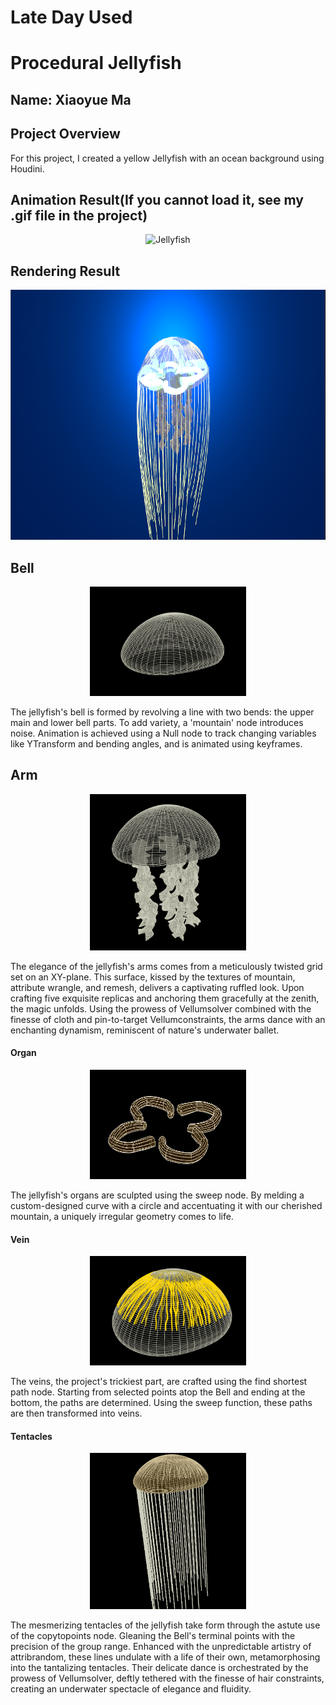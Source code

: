 # Late Day Used

# Procedural Jellyfish

## Name: Xiaoyue Ma

## Project Overview

For this project, I created a yellow Jellyfish with an ocean background using Houdini.

## Animation Result(If you cannot load it, see my .gif file in the project)

<p align="center">
  <img width="600" height="400" src="JellyFish.gif" alt="Jellyfish">
</p>

## Rendering Result

<p align="center">
  <img width="650" height="400" src="Rendering.png" alt="Jellyfish">
</p>


## Bell

<p align="center">
  <img width="250" height="175" src="Bell.png" alt="Jellyfish">
</p>

The jellyfish's bell is formed by revolving a line with two bends: the upper main and lower bell parts. To add variety, a 'mountain' node introduces noise. Animation is achieved using a Null node to track changing variables like YTransform and bending angles, and is animated using keyframes.

## Arm

<p align="center">
  <img width="250" height="250" src="Arm.png" alt="Jellyfish">
</p>

The elegance of the jellyfish's arms comes from a meticulously twisted grid set on an XY-plane. This surface, kissed by the textures of mountain, attribute wrangle, and remesh, delivers a captivating ruffled look. Upon crafting five exquisite replicas and anchoring them gracefully at the zenith, the magic unfolds. Using the prowess of Vellumsolver combined with the finesse of cloth and pin-to-target Vellumconstraints, the arms dance with an enchanting dynamism, reminiscent of nature's underwater ballet.

#### Organ

<p align="center">
  <img width="250" height="175" src="Organ.png" alt="Jellyfish">
</p>

The jellyfish's organs are sculpted using the sweep node. By melding a custom-designed curve with a circle and accentuating it with our cherished mountain, a uniquely irregular geometry comes to life.

#### Vein

<p align="center">
  <img width="250" height="175" src="Vein.png" alt="Jellyfish">
</p>

The veins, the project's trickiest part, are crafted using the find shortest path node. Starting from selected points atop the Bell and ending at the bottom, the paths are determined. Using the sweep function, these paths are then transformed into veins.

#### Tentacles
<p align="center">
  <img width="250" height="250" src="Tentacle.png" alt="Jellyfish">
</p>

The mesmerizing tentacles of the jellyfish take form through the astute use of the copytopoints node. Gleaning the Bell's terminal points with the precision of the group range. Enhanced with the unpredictable artistry of attribrandom, these lines undulate with a life of their own, metamorphosing into the tantalizing tentacles. Their delicate dance is orchestrated by the prowess of Vellumsolver, deftly tethered with the finesse of hair constraints, creating an underwater spectacle of elegance and fluidity.


